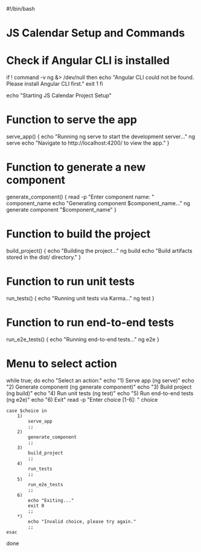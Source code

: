 #!/bin/bash

# JS Calendar Setup and Commands

# Check if Angular CLI is installed
if ! command -v ng &> /dev/null
then
    echo "Angular CLI could not be found. Please install Angular CLI first."
    exit 1
fi

echo "Starting JS Calendar Project Setup"

# Function to serve the app
serve_app() {
    echo "Running ng serve to start the development server..."
    ng serve
    echo "Navigate to http://localhost:4200/ to view the app."
}

# Function to generate a new component
generate_component() {
    read -p "Enter component name: " component_name
    echo "Generating component $component_name..."
    ng generate component "$component_name"
}

# Function to build the project
build_project() {
    echo "Building the project..."
    ng build
    echo "Build artifacts stored in the dist/ directory."
}

# Function to run unit tests
run_tests() {
    echo "Running unit tests via Karma..."
    ng test
}

# Function to run end-to-end tests
run_e2e_tests() {
    echo "Running end-to-end tests..."
    ng e2e
}

# Menu to select action
while true; do
    echo "Select an action:"
    echo "1) Serve app (ng serve)"
    echo "2) Generate component (ng generate component)"
    echo "3) Build project (ng build)"
    echo "4) Run unit tests (ng test)"
    echo "5) Run end-to-end tests (ng e2e)"
    echo "6) Exit"
    read -p "Enter choice [1-6]: " choice

    case $choice in
        1)
            serve_app
            ;;
        2)
            generate_component
            ;;
        3)
            build_project
            ;;
        4)
            run_tests
            ;;
        5)
            run_e2e_tests
            ;;
        6)
            echo "Exiting..."
            exit 0
            ;;
        *)
            echo "Invalid choice, please try again."
            ;;
    esac
done
